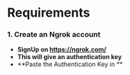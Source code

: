 # Requirements

### 1. Create an Ngrok account
- **SignUp on https://ngrok.com/**
- **This will give an authentication key**
- **Paste the Authentication Key in **

